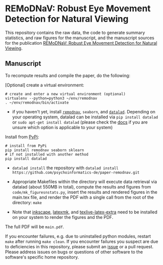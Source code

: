 # REMoDNaV: Robust Eye Movement Detection for Natural Viewing

This repository contains the raw data, the code to generate summary statistics, and raw figures for the manuscript, and the manuscript sources for the publication [REMoDNaV: Robust Eye Movement Detection for Natural Viewing](yettolink).

## Manuscript

To recompute results and compile the paper, do the following:

[Optional] create a virtual environment:

    # create and enter a new virtual environment (optional)
    virtualenv --python=python3 ~/env/remodnav
    . ~/env/remodnav/bin/activate
    
- if you haven't yet, install [``remodnav``](https://github.com/psychoinformatics-de/remodnav), ``seaborn``, and
 [``datalad``](https://www.datalad.org). Depending on your operating system, datalad can be installed via
 ``pip install datalad`` or ``sudo apt-get install datalad`` (please check the 
 [docs](http://docs.datalad.org/en/latest/gettingstarted.html) if you are unsure which option is applicable to your system)
 
Install from [PyPi](https://pypi.org/project/remodnav):

    # install from PyPi
    pip install remodnav seaborn sklearn
    # if not installed with another method
    pip install datalad

- ``datalad install`` the repository with ``datalad install https://github.com/psychoinformatics-de/paper-remodnav.git``

- Appropriate Makefiles within the directory will execute data retrieval via datalad (about 550MB in total),
compute the results and figures from ``code/mk_figuresnstats.py``, insert the results and rendered figures in the
main.tex file, and render the PDF with a single call from the root of the directory: ``make``

- Note that [inkscape](https://inkscape.org/de/release/inkscape-0.92.4/), [latexmk](https://mg.readthedocs.io/latexmk.html),
  and [texlive-latex-extra](https://wiki.ubuntuusers.de/TeX_Live/) need to be installed on your system to render the figures and the     PDF.

The full PDF will be ``main.pdf``.
 

If you encounter failures, e.g. due to uninstalled python modules, restart ``make`` after running ``make clean``.
If you encounter failures you suspect are due to deficiencies in this repository, please submit an
[issue](https://github.com/psychoinformatics-de/paper-remodnav/issues/new) or a
pull request. Please address issues on bugs or questions of other software to the software's specific home repository.
